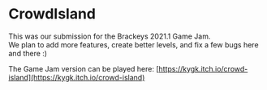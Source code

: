 # CrowdIsland

This was our submission for the Brackeys 2021.1 Game Jam. <br>
We plan to add more features, create better levels, and fix a few bugs here and there :) <br>

The Game Jam version can be played here: [https://kygk.itch.io/crowd-island](https://kygk.itch.io/crowd-island)
